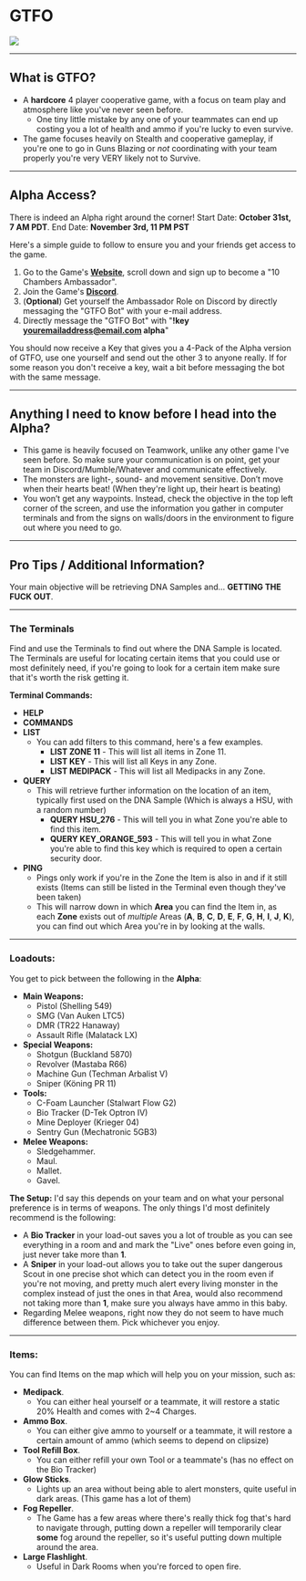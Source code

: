 # **GTFO**

![](https://steamcdn-a.akamaihd.net/steam/apps/493520/header.jpg?t=1572095876)

---

## What is **GTFO?**
* A **hardcore** 4 player cooperative game, with a focus on team play and atmosphere  like you've never seen before.
  * One tiny little mistake by any one of your teammates can end up costing you a lot of health and ammo if you're lucky to even survive.
* The game focuses heavily on Stealth and cooperative gameplay, if you're one to go in Guns Blazing or *not* coordinating with your team properly you're very VERY likely not to Survive.

---

## **Alpha** Access?

There is indeed an Alpha right around the corner!
Start Date: **October 31st, 7 AM PDT**.
End Date: **November 3rd, 11 PM PST**

Here's a simple guide to follow to ensure you and your friends get access to the game.

1. Go to the Game's **[Website](http://gtfothegame.com)**, scroll down and sign up to become a "10 Chambers Ambassador". 
2. Join the Game's **[Discord](https://discordapp.com/invite/gtfo)**.
3. (**Optional**) Get yourself the Ambassador Role on Discord by directly messaging the "GTFO Bot" with your e-mail address.
4. Directly message the "GTFO Bot" with "**!key youremailaddress@email.com alpha**"

You should now receive a Key that gives you a 4-Pack of the Alpha version of GTFO, use one yourself and send out the other 3 to anyone really.
If for some reason you don't receive a key, wait a bit before messaging the bot with the same message.

---

## Anything I need to know before I head into the Alpha?

* This game is heavily focused on Teamwork, unlike any other game I've seen before. So make sure your communication is on point, get your team in Discord/Mumble/Whatever and communicate effectively.
* The monsters are light-, sound- and movement sensitive. Don’t move when their hearts beat! (When they're light up, their heart is beating)
* You won’t get any waypoints. Instead, check the objective in the top left corner of the screen, and use the information you gather in computer terminals and from the signs on walls/doors in the environment to figure out where you need to go.

---

## Pro Tips / Additional Information?

Your main objective will be retrieving DNA Samples and... **GETTING THE FUCK OUT**.

---

### **The Terminals**
Find and use the Terminals to find out where the DNA Sample is located.
The Terminals are useful for locating certain items that you could use or most definitely need, if you're going to look for a certain item make sure that it's worth the risk getting it.

**Terminal Commands:**
* **HELP**
* **COMMANDS**
* **LIST**
  * You can add filters to this command, here's a few examples.
    * **LIST ZONE 11** - This will list all items in Zone 11.
    * **LIST KEY** - This will list all Keys in any Zone.
    * **LIST MEDIPACK** - This will list all Medipacks in any Zone.
* **QUERY**
  * This will retrieve further information on the location of an item, typically first used on the DNA Sample (Which is always a HSU, with a random number)
    * **QUERY HSU_276** - This will tell you in what Zone you're able to find this item.  
    * **QUERY KEY_ORANGE_593** - This will tell you in what Zone you're able to find this key which is required to open a certain security door.
* **PING**
  * Pings only work if you're in the Zone the Item is also in and if it still exists (Items can still be listed in the Terminal even though they've been taken) 
  * This will narrow down in which **Area** you can find the Item in, as each **Zone** exists out of *multiple* Areas (**A**, **B**, **C**, **D**, **E**, **F**, **G**, **H**, **I**, **J**, **K**), you can find out which Area you're in by looking at the walls.

---

### **Loadouts:**

You get to pick between the following in the **Alpha**:
* **Main Weapons:**
  * Pistol (Shelling 549)
  * SMG (Van Auken LTC5)
  * DMR (TR22 Hanaway)
  * Assault Rifle (Malatack LX)
* **Special Weapons:**
  * Shotgun (Buckland 5870)
  * Revolver (Mastaba R66)
  * Machine Gun (Techman Arbalist V)
  * Sniper (Köning PR 11)
* **Tools:**
  * C-Foam Launcher (Stalwart Flow G2)
  * Bio Tracker (D-Tek Optron IV)
  * Mine Deployer (Krieger 04)
  * Sentry Gun (Mechatronic 5GB3) 
* **Melee Weapons:**
  * Sledgehammer.
  * Maul.
  * Mallet.
  * Gavel. 

**The Setup:**
I'd say this depends on your team and on what your personal preference is in terms of weapons. The only things I'd most definitely recommend is the following:
* A **Bio Tracker** in your load-out saves you a lot of trouble as you can see everything in a room and and mark the "Live" ones before even going in, just never take more than **1**.
* A **Sniper** in your load-out allows you to take out the super dangerous Scout in one precise shot which can detect you in the room even if you're not moving, and pretty much alert every living monster in the complex instead of just the ones in that Area, would also recommend not taking more than **1**, make sure you always have ammo in this baby.
* Regarding Melee weapons, right now they do not seem to have much difference between them. Pick whichever you enjoy.

---

### **Items:**

You can find Items on the map which will help you on your mission, such as:
* **Medipack**.
  * You can either heal yourself or a teammate, it will restore a static 20% Health and comes with 2~4 Charges.
* **Ammo Box**.
  * You can either give ammo to yourself or a teammate, it will restore a certain amount of ammo (which seems to depend on clipsize)
* **Tool Refill Box**.
  * You can either refill your own Tool or a teammate's (has no effect on the Bio Tracker) 
* **Glow Sticks**.
  * Lights up an area without being able to alert monsters, quite useful in dark areas. (This game has a lot of them)
* **Fog Repeller**.
  * The Game has a few areas where there's really thick fog that's hard to navigate through, putting down a repeller will temporarily clear **some** fog around the repeller, so it's useful putting down multiple around the area. 
* **Large Flashlight**.
  * Useful in Dark Rooms when you're forced to open fire.





